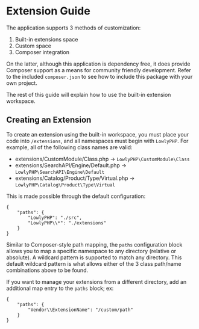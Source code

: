 # Extension Guide

The application supports 3 methods of customization:

 1. Built-in extensions space
 2. Custom space
 2. Composer integration

On the latter, although this application is dependency free, it does provide Composer support as a means for community
friendly development. Refer to the included `composer.json` to see how to include this package with your own project.

The rest of this guide will explain how to use the built-in extension workspace.

## Creating an Extension

To create an extension using the built-in workspace, you must place your code into `/extensions`, and all namespaces
must begin with `LowlyPHP`. For example, all of the following class names are valid:

 - extensions/CustomModule/Class.php -> `LowlyPHP\CustomModule\Class`
 - extensions/SearchAPI/Engine/Default.php -> `LowlyPHP\SearchAPI\Engine\Default`
 - extensions/Catalog/Product/Type/Virtual.php -> `LowlyPHP\Catalog\Product\Type\Virtual`

This is made possible through the default configuration:

    {
        "paths": {
            "LowlyPHP": "./src",
            "LowlyPHP\\*": "./extensions"
        }
    }

Similar to Composer-style path mapping, the `paths` configuration block allows you to map a specific namespace to any
directory (relative or absolute). A wildcard pattern is supported to match any directory. This default wildcard pattern
is what allows either of the 3 class path/name combinations above to be found.

If you want to manage your extensions from a different directory, add an additional map entry to the `paths` block; ex:

    {
        "paths": {
            "Vendor\\ExtensionName": "/custom/path"
        }
    }
